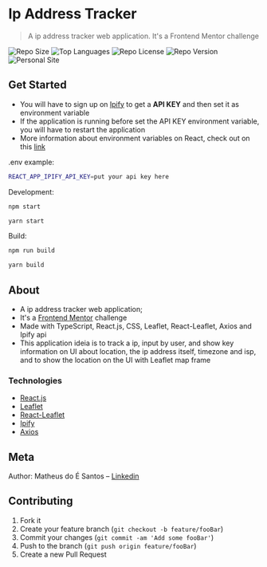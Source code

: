 # Ip Address Tracker

> A ip address tracker web application. It's a Frontend Mentor challenge

![Repo Size][repo-size]
![Top Languages][top-languages]
![Repo License][repo-license]
![Repo Version][repo-version]
![Personal Site][matheus-img]

## Get Started

<ul>
    <li>You will have to sign up on <a href="https://www.ipify.org/">Ipify</a> to get a <strong>API KEY</strong> and then set it as environment variable</li>
    <li>If the application is running before set the API KEY environment variable, you will have to restart the application</li>
    <li>More information about environment variables on React, check out on this <a href="https://create-react-app.dev/docs/adding-custom-environment-variables/">link</a></li>
</ul>

.env example:

```sh
REACT_APP_IPIFY_API_KEY=put your api key here
```

Development:

```sh
npm start

yarn start
```

Build:

```sh
npm run build

yarn build
```

## About

<ul>
    <li>A ip address tracker web application;</li>
    <li>It's a <a href="https://www.frontendmentor.io">Frontend Mentor</a> challenge</li>
    <li>Made with TypeScript, React.js, CSS, Leaflet, React-Leaflet, Axios and Ipify api</li>
    <li>This application ideia is to track a ip, input by user, and show key information on UI about location, the ip address itself, timezone and isp, and to show the location on the UI with Leaflet map frame</li>
</ul>

### Technologies

<ul>
<li><a href="https://reactjs.org/">React.js</a></li>
<li><a href="https://leafletjs.com/">Leaflet</a></li>
<li><a href="https://react-leaflet.js.org/">React-Leaflet</a></li>
<li><a href="https://www.ipify.org/">Ipify</a></li>
<li><a href="https://github.com/axios/axios">Axios</a></li>
</ul>

## Meta

Author: Matheus do É Santos – [Linkedin](https://www.linkedin.com/in/matheusdoe-dev/)

## Contributing

1. Fork it
2. Create your feature branch (`git checkout -b feature/fooBar`)
3. Commit your changes (`git commit -am 'Add some fooBar'`)
4. Push to the branch (`git push origin feature/fooBar`)
5. Create a new Pull Request

<!-- Markdown link & img dfn's -->

[top-languages]: https://img.shields.io/github/languages/top/Matheusdoe-dev/Ip-adress-tracker?style=flat-square
[repo-size]: https://img.shields.io/github/repo-size/Matheusdoe-dev/Ip-adress-tracker?style=flat-square
[repo-license]: https://img.shields.io/github/license/Matheusdoe-dev/Ip-adress-tracker?style=flat-square
[repo-version]: https://img.shields.io/github/package-json/v/Matheusdoe-dev/Ip-adress-tracker?style=flat-square
[matheus-img]: https://img.shields.io/badge/-matheusdoe.dev-%23811662?style=flat-square
[matheus-url]: https://matheusdoe.dev
